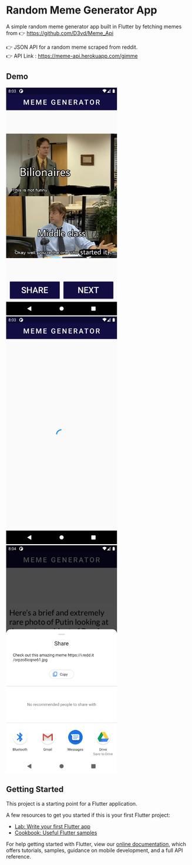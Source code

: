 # Random Meme Generator App

A simple random meme generator app built in Flutter by fetching memes from  👉  https://github.com/D3vd/Meme_Api

 👉 JSON API for a random meme scraped from reddit. <br>
 👉 API Link : https://meme-api.herokuapp.com/gimme 

## Demo

<img src="https://github.com/mehul-anshumali/meme_generator/blob/main/screenshots/1.png" height="620px"> <img src="https://github.com/mehul-anshumali/meme_generator/blob/main/screenshots/2.png" height="620px"> <img src="https://github.com/mehul-anshumali/meme_generator/blob/main/screenshots/3.png" height="620px"> 



## Getting Started

This project is a starting point for a Flutter application.

A few resources to get you started if this is your first Flutter project:

- [Lab: Write your first Flutter app](https://flutter.dev/docs/get-started/codelab)
- [Cookbook: Useful Flutter samples](https://flutter.dev/docs/cookbook)

For help getting started with Flutter, view our
[online documentation](https://flutter.dev/docs), which offers tutorials,
samples, guidance on mobile development, and a full API reference.

